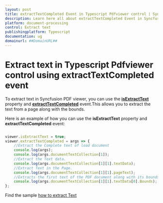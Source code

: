 ```yaml
---
layout: post
title: extractTextCompleted Event in Typescript Pdfviewer control | Syncfusion
description: Learn here all about extractTextCompleted Event in Syncfusion Typescript Pdfviewer control of Syncfusion Essential JS 2 and more.
platform: document-processing
control: Extract text
publishingplatform: Typescript
documentation: ug
domainurl: ##DomainURL##
---
```


# Extract text in Typescript Pdfviewer control using extractTextCompleted event

To extract text in Syncfusion PDF viewer, you can use the [**isExtractText**](https://ej2.syncfusion.com/documentation/api/pdfviewer/#isextracttext) property and [**extractTextCompleted**](https://ej2.syncfusion.com/documentation/api/pdfviewer/#extracttextcompleted) event.This allows you to extract the text from a page along with the bounds.

Here is an example of how you can use the **isExtractText** property and **extractTextCompleted** event:

```ts

viewer.isExtractText = true;
viewer.extractTextCompleted = args => {
    //Extract the Complete text of load document
    console.log(args);
    console.log(args.documentTextCollection[1]);
    //Extract the Text data.
    console.log(args.documentTextCollection[1][1].textData);
    //Extract Text in the Page.
    console.log(args.documentTextCollection[1][1].pageText);
    //Extracts the first text of the PDF document along with its bounds
    console.log(args.documentTextCollection[1][1].textData[0].Bounds);
};

```

Find the sample [how to extract Text](https://stackblitz.com/edit/3xmbg6-m3ff47?devtoolsheight=33&file=index.ts)